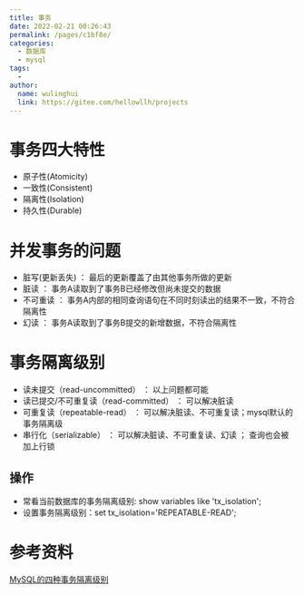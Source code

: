 ```yaml
---
title: 事务
date: 2022-02-21 00:26:43
permalink: /pages/c1bf8e/
categories:
  - 数据库
  - mysql
tags:
  - 
author: 
  name: wulinghui
  link: https://gitee.com/hellowllh/projects
---
```

# 事务四大特性

- 原子性(Atomicity)
- 一致性(Consistent)
- 隔离性(Isolation)
- 持久性(Durable)

# 并发事务的问题

- 脏写(更新丢失)   ： 最后的更新覆盖了由其他事务所做的更新
- 脏读    ：  事务A读取到了事务B已经修改但尚未提交的数据
- 不可重读 ： 事务A内部的相同查询语句在不同时刻读出的结果不一致，不符合隔离性
- 幻读 ： 事务A读取到了事务B提交的新增数据，不符合隔离性

# 事务隔离级别

- 读未提交（read-uncommitted） ： 以上问题都可能
- 读已提交/不可重复读（read-committed） ： 可以解决脏读
- 可重复读（repeatable-read） ： 可以解决脏读、不可重复读；mysql默认的事务隔离级
- 串行化（serializable） ： 可以解决脏读、不可重复读、幻读 ； 查询也会被加上行锁

## 操作

- 常看当前数据库的事务隔离级别: show variables like 'tx_isolation';
- 设置事务隔离级别：set tx_isolation='REPEATABLE-READ';

# 参考资料

[MySQL的四种事务隔离级别](https://www.cnblogs.com/wyaokai/p/10921323.html)
